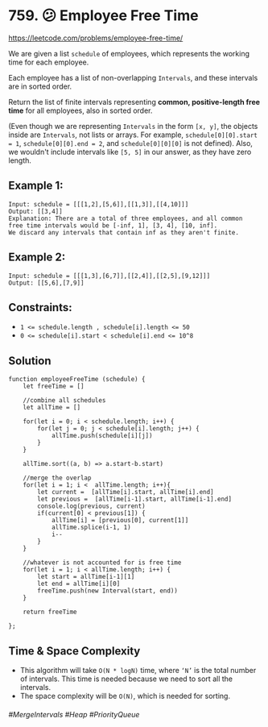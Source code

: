 # 759. 😕 Employee Free Time
https://leetcode.com/problems/employee-free-time/

We are given a list `schedule` of employees, which represents the working time for each employee.

Each employee has a list of non-overlapping `Intervals`, and these intervals are in sorted order.

Return the list of finite intervals representing <b>common, positive-length free time</b> for all employees, also in sorted order.

(Even though we are representing `Intervals` in the form `[x, y]`, the objects inside are `Intervals`, not lists or arrays. For example, `schedule[0][0].start = 1`, `schedule[0][0].end = 2`, and `schedule[0][0][0]` is not defined).  Also, we wouldn't include intervals like `[5, 5]` in our answer, as they have zero length.

## Example 1:
````
Input: schedule = [[[1,2],[5,6]],[[1,3]],[[4,10]]]
Output: [[3,4]]
Explanation: There are a total of three employees, and all common
free time intervals would be [-inf, 1], [3, 4], [10, inf].
We discard any intervals that contain inf as they aren't finite.
````
## Example 2:
````
Input: schedule = [[[1,3],[6,7]],[[2,4]],[[2,5],[9,12]]]
Output: [[5,6],[7,9]]
````
## Constraints:
- `1 <= schedule.length , schedule[i].length <= 50`
- `0 <= schedule[i].start < schedule[i].end <= 10^8`

## Solution 
````
function employeeFreeTime (schedule) {
    let freeTime = []
    
    //combine all schedules
    let allTime = []
    
    for(let i = 0; i < schedule.length; i++) {
        for(let j = 0; j < schedule[i].length; j++) {
            allTime.push(schedule[i][j])
        }
    }
    
    allTime.sort((a, b) => a.start-b.start)
    
    //merge the overlap
    for(let i = 1; i <  allTime.length; i++){
        let current =  [allTime[i].start, allTime[i].end]
        let previous =  [allTime[i-1].start, allTime[i-1].end]
        console.log(previous, current)
        if(current[0] < previous[1]) {
            allTime[i] = [previous[0], current[1]]
            allTime.splice(i-1, 1)
            i--
        }
    } 
    
    //whatever is not accounted for is free time
    for(let i = 1; i < allTime.length; i++) {
        let start = allTime[i-1][1]
        let end = allTime[i][0]
        freeTime.push(new Interval(start, end))
    }
    
    return freeTime
    
};
````
## Time & Space Complexity
- This algorithm will take `O(N * logN)` time, where `‘N’` is the total number of intervals. This time is needed because we need to sort all the intervals. 
- The space complexity will be `O(N)`, which is needed for sorting. 

###### #MergeIntervals #Heap #PriorityQueue

